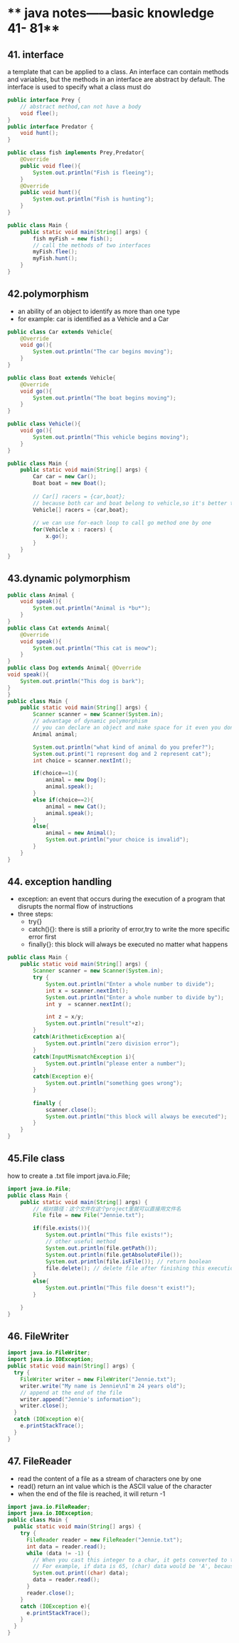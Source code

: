 # ** java notes——basic knowledge 41- 81**

## 41. interface
a template that can be applied to a class. An interface can contain methods and variables, but the methods in an interface are abstract by default. The interface is used to specify what a class must do 
```java
public interface Prey {
    // abstract method,can not have a body
    void flee();
}
public interface Predator {
    void hunt();
}

public class fish implements Prey,Predator{
    @Override
    public void flee(){
        System.out.println("Fish is fleeing");
    }
    @Override
    public void hunt(){
        System.out.println("Fish is hunting");
    }
}

public class Main {
    public static void main(String[] args) {
        fish myFish = new fish();
        // call the methods of two interfaces
        myFish.flee();
        myFish.hunt();
    }
}
```

## 42.polymorphism
* an ability of an object to identify as more than one type
* for example: car is identified as a Vehicle and a Car
```java
public class Car extends Vehicle{
    @Override
    void go(){
        System.out.println("The car begins moving");
    }
}

public class Boat extends Vehicle{
    @Override
    void go(){
        System.out.println("The boat begins moving");
    }
}

public class Vehicle(){
    void go(){
        System.out.println("This vehicle begins moving");
    }
}

public class Main {
    public static void main(String[] args) {
        Car car = new Car();
        Boat boat = new Boat();
        
        // Car[] racers = {car,boat};
        // because both car and boat belong to vehicle,so it's better to contain them in a Vehicle date type
        Vehicle[] racers = {car,boat};
        
        // we can use for-each loop to call go method one by one
        for(Vehicle x : racers) {
            x.go();
        }
    }
}
```
## 43.dynamic polymorphism

```java
public class Animal {
    void speak(){
        System.out.println("Animal is *bu*");
    }
}
public class Cat extends Animal{
    @Override
    void speak(){
        System.out.println("This cat is meow");
    }
}
public class Dog extends Animal{ @Override
void speak(){
    System.out.println("This dog is bark");
}
}
public class Main {
    public static void main(String[] args) {
        Scanner scanner = new Scanner(System.in);
        // advantage of dynamic polymorphism
        // you can declare an object and make space for it even you don't know what kind of object it is
        Animal animal;

        System.out.println("what kind of animal do you prefer?");
        System.out.print("1 represent dog and 2 represent cat");
        int choice = scanner.nextInt();

        if(choice==1){
            animal = new Dog();
            animal.speak();
        }
        else if(choice==2){
            animal = new Cat();
            animal.speak();
        }
        else{
            animal = new Animal();
            System.out.println("your choice is invalid");
        }
    }
}
```
## 44. exception handling
* exception: an event that occurs during the execution of a program that disrupts the normal flow of instructions
* three steps:
  * try{}
  * catch(){}: there is still a priority of error,try to write the more specific error first
  * finally{}: this block will always be executed no matter what happens

```java
public class Main {
    public static void main(String[] args) {
        Scanner scanner = new Scanner(System.in);
        try {
            System.out.println("Enter a whole number to divide");
            int x = scanner.nextInt();
            System.out.println("Enter a whole number to divide by");
            int y  = scanner.nextInt();

            int z = x/y;
            System.out.println("result"+z);
        }
        catch(ArithmeticException a){
            System.out.println("zero division error");
        }
        catch(InputMismatchException i){
            System.out.println("please enter a number");
        }
        catch(Exception e){
            System.out.println("something goes wrong");
        }
        
        finally {
            scanner.close();
            System.out.println("this block will always be executed");
        }
    }
}
```

## 45.File class
how to create a .txt file
import java.io.File;
```java
import java.io.File;
public class Main {
    public static void main(String[] args) {
        // 相对路径：这个文件在这个project里就可以直接用文件名
        File file = new File("Jennie.txt");

        if(file.exists()){
            System.out.println("This file exists!");
            // other useful method
            System.out.println(file.getPath());
            System.out.println(file.getAbsoluteFile());
            System.out.println(file.isFile()); // return boolean
            file.delete(); // delete file after finishing this execution
        }
        else{
            System.out.println("This file doesn't exist!");
        }

    }
}
```
## 46. FileWriter
```java
import java.io.FileWriter;
import java.io.IOException;
public static void main(String[] args) {
  try {
    FileWriter writer = new FileWriter("Jennie.txt");
    writer.write("My name is Jennie\nI'm 24 years old");
    // append at the end of the file
    writer.append("Jennie's information");
    writer.close();
  }
  catch (IOException e){
    e.printStackTrace();
  }
}
```

## 47. FileReader
* read the content of a file as a stream of characters one by one
* read() return an int value which is the ASCII value of the character
* when the end of the file is reached, it will return -1
```java
import java.io.FileReader;
import java.io.IOException;
public class Main {
  public static void main(String[] args) {
    try {
      FileReader reader = new FileReader("Jennie.txt");
      int data = reader.read();
      while (data != -1) {
        // When you cast this integer to a char, it gets converted to the corresponding character as per the ASCII table.
        // For example, if data is 65, (char) data would be 'A', because 65 is the ASCII value for 'A'. 
        System.out.print((char) data);
        data = reader.read();
      }
      reader.close();
    }
    catch (IOException e){
      e.printStackTrace();
    }
  }
}
```
